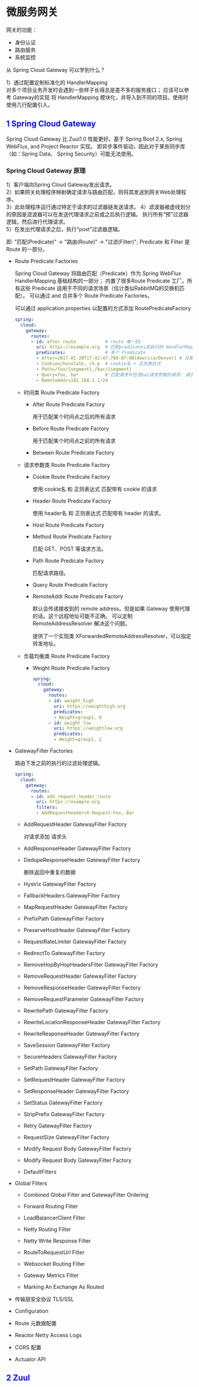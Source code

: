 # 微服务网关

网关的功能：
+ 身份认证
+ 路由服务
+ 系统监控

从 Spring Cloud Gateway 可以学到什么？

1）通过配置定制标准化的 HandlerMapping  
对多个项目业务开发时会遇到一些样子长得总是差不多的服务接口；
应该可以参考 Gateway的实现 将 HandlerMapping 模块化，并导入到不同的项目。使用时使用几行配置引入。

## <font color="blue"> 1 Spring Cloud Gateway</font>

Spring Cloud Gateway 比 Zuul1.0 性能更好。基于 Spring Boot 2.x, Spring WebFlux, and Project Reactor 实现。
即异步事件驱动，因此对于某些同步库（如：Spring Data、
Spring Security）可能无法使用。


### Spring Cloud Gateway 原理

1）客户端向Spring Cloud Gateway发出请求。    
2）如果网关处理程序映射确定请求与路由匹配，则将其发送到网关Web处理程序。   
3）此处理程序运行通过特定于请求的过滤器链发送请求。 
4）滤波器被虚线划分的原因是滤波器可以在发送代理请求之前或之后执行逻辑。 执行所有“预”过滤器逻辑，然后进行代理请求。   
5）在发出代理请求之后，执行“post”过滤器逻辑。  

即: "匹配(Predicate)" -> "路由(Route)" -> "过滤(Filter)";
Predicate 和 Filter 是 Route 的一部分。

+ Route Predicate Factories

    Spring Cloud Gateway 将路由匹配（Predicate）作为 Spring WebFlux HandlerMapping 基础结构的一部分；
    内置了很多Route Predicate 工厂。所有这些 Predicate 适用于不同的请求场景（估计类似RabbitMQ的交换机匹配）。
    可以通过 and 合并多个 Route Predicate Factories。
    
    可以通过 application.properties 以配置的方式添加 RoutePredicateFactory 
    
    ```yaml
    spring:
      cloud:
        gateway:
          routes:
          - id: after_route           # route 唯一ID
            uri: https://example.org  # 匹配predicates后执行的 HandlerMapping
            predicates:               # 多个 Predicate
            - After=2017-01-20T17:42:47.789-07:00[America/Denver] # 日期+时区
            - Cookie=chocolate, ch.p  # cookie名 + 正则表达式
            - Path=/foo/{segment},/bar/{segment}
            - Query=foo, ba*          # 匹配请求中包含baz请求参数的请求: 请求参数名 + 参数值的正则表达式 
            - RemoteAddr=192.168.1.1/24
    ```
    
    - 时间类 Route Predicate Factory
        * After Route Predicate Factory
        
            用于匹配某个时间点之后的所有请求
            
        * Before Route Predicate Factory
            
            用于匹配某个时间点之前的所有请求
            
        * Between Route Predicate Factory
    
    - 请求参数类 Route Predicate Factory
    
        * Cookie Route Predicate Factory
        
            使用 cookie名 和 正则表达式 匹配带有 cookie 的请求
            
        * Header Route Predicate Factory
        
            使用 header名 和 正则表达式 匹配带有 header 的请求。
        
        * Host Route Predicate Factory
        
        * Method Route Predicate Factory
        
            匹配 GET、POST 等请求方法。
                
        * Path Route Predicate Factory
        
            匹配请求路径。
            
        * Query Route Predicate Factory
        
        * RemoteAddr Route Predicate Factory
        
            默认会传递接收到的 remote address。但是如果 Gateway 使用代理的话。这个远程地址可能不正确。
            可以定制 RemoteAddressResolver 解决这个问题。
            
            提供了一个实现类 XForwardedRemoteAddressResolver，可以指定转发地址。
     
    - 负载均衡类 Route Predicate Factory 
    
        * Weight Route Predicate Factory
            
            ```yaml
            spring:
              cloud:
                gateway:
                  routes:
                  - id: weight_high
                    uri: https://weighthigh.org
                    predicates:
                    - Weight=group1, 8
                  - id: weight_low
                    uri: https://weightlow.org
                    predicates:
                    - Weight=group1, 2
            ```
            
+ GatewayFilter Factories
    
    路由下发之前的执行的过滤处理逻辑。
    
    ```yaml
    spring:
      cloud:
        gateway:
          routes:
          - id: add_request_header_route
            uri: https://example.org
            filters:
            - AddRequestHeader=X-Request-Foo, Bar
    ```
    
    - AddRequestHeader GatewayFilter Factory
    
        对请求添加 请求头
        
    - AddResponseHeader GatewayFilter Factory
    
    - DedupeResponseHeader GatewayFilter Factory
    
        删除返回中重复的数据
        
    - Hystrix GatewayFilter Factory
    
    - FallbackHeaders GatewayFilter Factory
        
    - MapRequestHeader GatewayFilter Factory
    
    - PrefixPath GatewayFilter Factory
    
    - PreserveHostHeader GatewayFilter Factory
    
    - RequestRateLimiter GatewayFilter Factory
    
    - RedirectTo GatewayFilter Factory
    
    - RemoveHopByHopHeadersFilter GatewayFilter Factory
    
    - RemoveRequestHeader GatewayFilter Factory
    
    - RemoveResponseHeader GatewayFilter Factory

    - RemoveRequestParameter GatewayFilter Factory

    - RewritePath GatewayFilter Factory
    
    - RewriteLocationResponseHeader GatewayFilter Factory
    
    - RewriteResponseHeader GatewayFilter Factory
    
    - SaveSession GatewayFilter Factory

    - SecureHeaders GatewayFilter Factory

    - SetPath GatewayFilter Factory
    
    - SetRequestHeader GatewayFilter Factory

    - SetResponseHeader GatewayFilter Factory
    
    - SetStatus GatewayFilter Factory

    - StripPrefix GatewayFilter Factory

    - Retry GatewayFilter Factory
    
    - RequestSize GatewayFilter Factory
    
    - Modify Request Body GatewayFilter Factory
    
    - Modify Request Body GatewayFilter Factory

    - DefaultFilters

+ Global Filters
    
    - Combined Global Filter and GatewayFilter Ordering

    - Forward Routing Filter
    
    - LoadBalancerClient Filter
    
    - Netty Routing Filter
   
    - Netty Write Response Filter
    
    - RouteToRequestUrl Filter
    
    - Websocket Routing Filter
    
    - Gateway Metrics Filter
    
    - Marking An Exchange As Routed
    
+ 传输层安全协议 TLS/SSL

+ Configuration

+ Route 元数据配置

+ Reactor Netty Access Logs

+ CORS 配置

+ Actuator API



## <font color="blue"> 2 Zuul</font>

